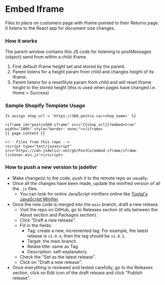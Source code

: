 # Embed Iframe
Files to place on customers page with iframe pointed to their Returns page. It listens to the React app for document size changes.

### How it works
The parent window contains this JS code for listening to postMessages {object} send from within a child iframe.
1. First default iframe height set and stored by the parent.
2. Parent listens for a height param from child and changes height of its iframe.
3. Parent listens for a resetStyle param from child and will reset iframe height to the stored height (this is used when pages have changed i.e. Home > Success)

### Sample Shopify Template Usage
```liquid
{% assign shop_url = 'https://360.postco.co/<shop_name>' %}

<iframe id="postco360-iframe" src="{{shop_url}}?embed=true" width="100%" style="border: none;"></iframe>
{{ page.content }}

<!-- Files from this repo -->
<script type="text/javascript" src="https://cdn.jsdelivr.net/gh/PostCo/embed-iframe/iframe-listener.min.js"></script>
```

### How to push a new version to jsdelivr
- Make change(s) to the code, push it to the remote repo as usually.
- Once all the changes have been made, update the minified version of all the `.js` files.
  - You can look for online JavaScript minifiers online like [Toptal's JavaScript Minifier](https://www.toptal.com/developers/javascript-minifier)
- Once the new code is merged into the `main` branch, draft a new release.
  - Visit the repo on GitHub, go to Releases section (it sits between the About section and Packages section).
  - Click "Draft a new release".
  - Fill in the fields:
    - Tag: create a new, incremented tag. For example, the latest release is `v1.0.4`, then the tag should be `v1.0.5`.
    - Target: the main branch.
    - Relase title: same as Tag.
    - Description: self-explanatory.
  - Check the "Set as the latest release".
  - Click on "Draft a new release".
- Once everything is reviewed and tested carefully, go to the Releases section, click on Edit icon of the draft release and click "Publish release".
